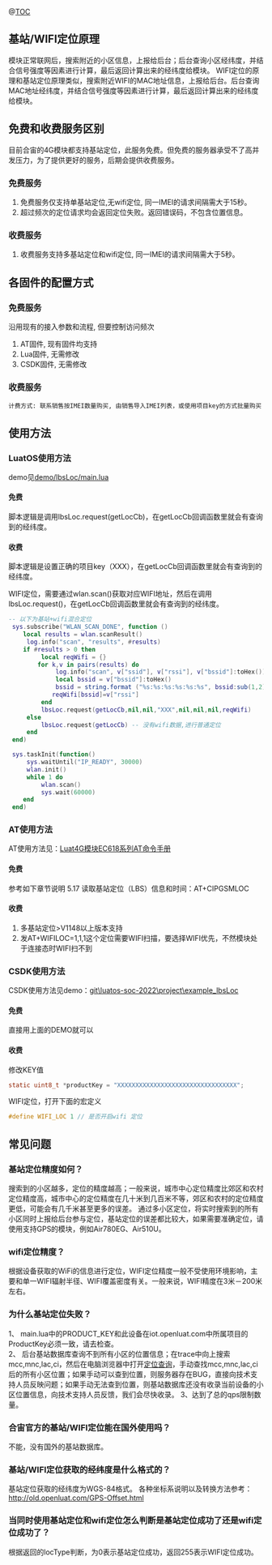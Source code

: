 @[TOC](目录名称)

## 基站/WIFI定位原理
模块正常联网后，搜索附近的小区信息，上报给后台；后台查询小区经纬度，并结合信号强度等因素进行计算，最后返回计算出来的经纬度给模块。
WIFI定位的原理和基站定位原理类似，搜索附近WIFI的MAC地址信息，上报给后台。后台查询MAC地址经纬度，并结合信号强度等因素进行计算，最后返回计算出来的经纬度给模块。

## 免费和收费服务区别
目前合宙的4G模块都支持基站定位，此服务免费。但免费的服务器承受不了高并发压力，为了提供更好的服务，后期会提供收费服务。
### 免费服务
1. 免费服务仅支持单基站定位,无wifi定位, 同一IMEI的请求间隔需大于15秒。
2. 超过频次的定位请求均会返回定位失败。返回错误码，不包含位置信息。

### 收费服务
1. 收费服务支持多基站定位和wifi定位, 同一IMEI的请求间隔需大于5秒。

## 各固件的配置方式
### 免费服务
  沿用现有的接入参数和流程, 但要控制访问频次
  1. AT固件, 现有固件均支持
  2. Lua固件, 无需修改
  3. CSDK固件, 无需修改

### 收费服务
    计费方式: 联系销售按IMEI数量购买, 由销售导入IMEI列表，或使用项目key的方式批量购买

## 使用方法
### LuatOS使用方法
demo见[demo/lbsLoc/main.lua](https://gitee.com/openLuat/LuatOS/blob/v0007.ec618.v1106/demo/lbsLoc/main.lua"demo/lbsLoc")

#### 免费
脚本逻辑是调用lbsLoc.request(getLocCb)，在getLocCb回调函数里就会有查询到的经纬度。
#### 收费
脚本逻辑是设置正确的项目key（XXX），在getLocCb回调函数里就会有查询到的经纬度。

 WIFI定位，需要通过wlan.scan()获取对应WIFI地址，然后在调用lbsLoc.request()，在getLocCb回调函数里就会有查询到的经纬度。
```lua
-- 以下为基站+wifi混合定位
 sys.subscribe("WLAN_SCAN_DONE", function ()
    local results = wlan.scanResult()
     log.info("scan", "results", #results)
    if #results > 0 then
         local reqWifi = {}
        for k,v in pairs(results) do
             log.info("scan", v["ssid"], v["rssi"], v["bssid"]:toHex())
             local bssid = v["bssid"]:toHex()
             bssid = string.format ("%s:%s:%s:%s:%s:%s", bssid:sub(1,2), bssid:sub(3,4), bssid:sub(5,6), bssid:sub(7,8), bssid:sub(9,10), bssid:sub(11,12))
            reqWifi[bssid]=v["rssi"]
         end
         lbsLoc.request(getLocCb,nil,nil,"XXX",nil,nil,nil,reqWifi)
     else
         lbsLoc.request(getLocCb) -- 没有wifi数据,进行普通定位
     end
 end)

 sys.taskInit(function()
     sys.waitUntil("IP_READY", 30000)
     wlan.init()
     while 1 do
         wlan.scan()
         sys.wait(60000)
    end
 end)
```

### AT使用方法
AT使用方法见：[Luat4G模块EC618系列AT命令手册](https://doc.openluat.com/wiki/37?wiki_page_id=4460 "Luat4G模块EC618系列AT命令手册")
#### 免费
参考如下章节说明
5.17 读取基站定位（LBS）信息和时间：AT+CIPGSMLOC
#### 收费
1. 多基站定位>V1148以上版本支持
2. 发AT+WIFILOC=1,1,1这个定位需要WIFI扫描，要选择WIFI优先，不然模块处于连接态时WIFI扫不到

### CSDK使用方法
CSDK使用方法见demo：[git\luatos-soc-2022\project\example_lbsLoc](https://gitee.com/openLuat/luatos-soc-2022 "git\luatos-soc-2022\project\example_lbsLoc") 
#### 免费
直接用上面的DEMO就可以
#### 收费
修改KEY值
```c
static uint8_t *productKey = "XXXXXXXXXXXXXXXXXXXXXXXXXXXXXXXXX";
```
WIFI定位，打开下面的宏定义
```c
#define WIFI_LOC 1 // 是否开启wifi 定位
```


## 常见问题
### 基站定位精度如何？
搜索到的小区越多，定位的精度越高；一般来说，城市中心定位精度比郊区和农村定位精度高，城市中心的定位精度在几十米到几百米不等，郊区和农村的定位精度更低，可能会有几千米甚至更多的误差。
通过多小区定位，将实时搜索到的所有小区同时上报给后台参与定位，基站定位的误差都比较大，如果需要准确定位，请使用支持GPS的模块，例如Air780EG、Air510U。

### wifi定位精度？
根据设备获取的WiFi的信息进行定位，WIFI定位精度一般不受使用环境影响，主要和单一WIFI辐射半径、WIFI覆盖密度有关。一般来说，WIFI精度在3米－200米左右。

### 为什么基站定位失败？
1、 main.lua中的PRODUCT_KEY和此设备在iot.openluat.com中所属项目的ProductKey必须一致，请去检查。<br>
2、 后台基站数据库查询不到所有小区的位置信息；在trace中向上搜索mcc,mnc,lac,ci，然后在电脑浏览器中打开[定位查询](http://bs.openluat.com/ "定位查询")，手动查找mcc,mnc,lac,ci后的所有小区位置；如果手动可以查到位置，则服务器存在BUG，直接向技术支持人员反映问题；如果手动无法查到位置，则基站数据库还没有收录当前设备的小区位置信息，向技术支持人员反馈，我们会尽快收录。
3、达到了总的qps限制数量。

###  合宙官方的基站/WIFI定位能在国外使用吗？
不能，没有国外的基站数据库。

### 基站/WIFI定位获取的经纬度是什么格式的？
基站定位获取的经纬度为WGS-84格式。
各种坐标系说明以及转换方法参考：http://old.openluat.com/GPS-Offset.html

### 当同时使用基站定位和wifi定位怎么判断是基站定位成功了还是wifi定位成功了？
根据返回的locType判断，为0表示基站定位成功，返回255表示WIFI定位成功。